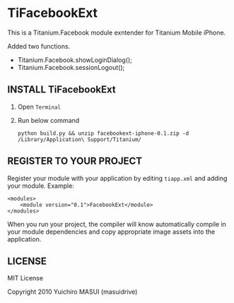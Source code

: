 TiFacebookExt
===========================================

This is a Titanium.Facebook module exntender for Titanium Mobile iPhone.

Added two functions.

* Titanium.Facebook.showLoginDialog();
* Titanium.Facebook.sessionLogout();


INSTALL TiFacebookExt
--------------------

1. Open `Terminal`
2. Run below command

	`python build.py && unzip facebookext-iphone-0.1.zip -d /Library/Application\ Support/Titanium/`


REGISTER TO YOUR PROJECT
---------------------

Register your module with your application by editing `tiapp.xml` and adding your module.
Example:

	<modules>
		<module version="0.1">FacebookExt</module>
	</modules>

When you run your project, the compiler will know automatically compile in your module
dependencies and copy appropriate image assets into the application.


LICENSE
---------------------
MIT License

Copyright 2010 Yuichiro MASUI (masuidrive)
